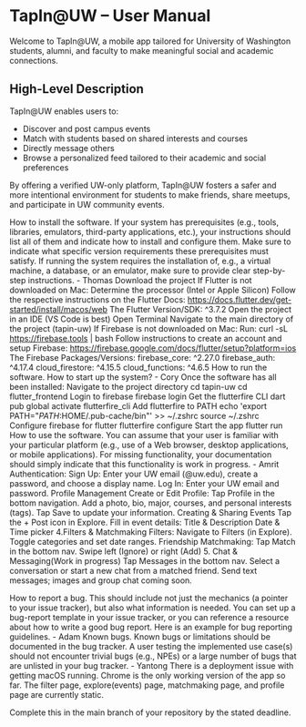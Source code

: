 # TapIn@UW – User Manual

Welcome to TapIn@UW, a mobile app tailored for University of Washington students, alumni, and faculty to make meaningful social and academic connections.

## High-Level Description

TapIn@UW enables users to:
- Discover and post campus events
- Match with students based on shared interests and courses
- Directly message others
- Browse a personalized feed tailored to their academic and social preferences

By offering a verified UW-only platform, TapIn@UW fosters a safer and more intentional environment for students to make friends, share meetups, and participate in UW community events.

How to install the software. If your system has prerequisites (e.g., tools, libraries, emulators, third-party applications, etc.), your instructions should list all of them and indicate how to install and configure them. Make sure to indicate what specific version requirements these prerequisites must satisfy. If running the system requires the installation of, e.g., a virtual machine, a database, or an emulator, make sure to provide clear step-by-step instructions. - Thomas
Download the project
If Flutter is not downloaded on Mac:
Determine the processor (Intel or Apple Silicon)
Follow the respective instructions on the Flutter Docs: https://docs.flutter.dev/get-started/install/macos/web
The Flutter Version/SDK: ^3.7.2
Open the project in an IDE (VS Code is best)
Open Terminal
Navigate to the main directory of the project (tapin-uw)
If Firebase is not downloaded on Mac:
Run: curl -sL https://firebase.tools | bash
Follow instructions to create an account and setup Firebase: https://firebase.google.com/docs/flutter/setup?platform=ios
The Firebase Packages/Versions: 
firebase_core: ^2.27.0
firebase_auth: ^4.17.4
cloud_firestore: ^4.15.5
cloud_functions: ^4.6.5
How to run the software. How to start up the system? - Cory
Once the software has all been installed:
Navigate to the project directory
cd tapin-uw
cd flutter_frontend
Login to firebase
firebase login
Get the flutterfire CLI
dart pub global activate flutterfire_cli
Add flutterfire to PATH 
echo 'export PATH="$PATH:$HOME/.pub-cache/bin"' >> ~/.zshrc
source ~/.zshrc
Configure firebase for flutter
flutterfire configure
Start the app
flutter run
How to use the software. You can assume that your user is familiar with your particular platform (e.g., use of a Web browser, desktop applications, or mobile applications). For missing functionality, your documentation should simply indicate that this functionality is work in progress. - Amrit
Authentication:
Sign Up:
Enter your UW email (@uw.edu), create a password, and choose a display name.
Log In:
Enter your UW email and password.
Profile Management
Create or Edit Profile:
Tap Profile in the bottom navigation.
Add a photo, bio, major, courses, and personal interests (tags).
Tap Save to update your information.
Creating & Sharing Events
Tap the + Post icon in Explore.
Fill in event details:
Title & Description
Date & Time picker
4.Filters & Matchmaking
Filters:
Navigate to Filters (in Explore).
Toggle categories and set date ranges.
Friendship Matchmaking:
Tap Match in the bottom nav.
Swipe left (Ignore) or right (Add)
5. Chat & Messaging(Work in progress)
Tap Messages in the bottom nav.
Select a conversation or start a new chat from a matched friend.
Send text messages; images and group chat coming soon.




How to report a bug. This should include not just the mechanics (a pointer to your issue tracker), but also what information is needed. You can set up a bug-report template in your issue tracker, or you can reference a resource about how to write a good bug report. Here is an example for bug reporting guidelines. - Adam
Known bugs. Known bugs or limitations should be documented in the bug tracker. A user testing the implemented use case(s) should not encounter trivial bugs (e.g., NPEs) or a large number of bugs that are unlisted in your bug tracker. - Yantong
There is a deployment issue with getting macOS running. Chrome is the only working version of the app so far.
The filter page, explore(events) page, matchmaking page, and profile page are currently static.

Complete this in the main branch of your repository by the stated deadline.
